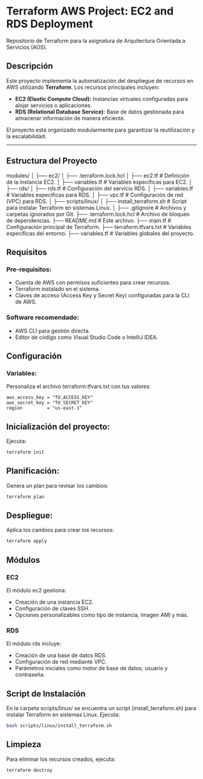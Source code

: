 # Terraform AWS Project: EC2 and RDS Deployment
Repositorio de Terraform para la asignatura de Arquitectura Orientada a Servicios (AOS).
## Descripción
Este proyecto implementa la automatización del despliegue de recursos en AWS utilizando **Terraform**. Los recursos principales incluyen:

- **EC2 (Elastic Compute Cloud):** Instancias virtuales configuradas para alojar servicios o aplicaciones.
- **RDS (Relational Database Service):** Base de datos gestionada para almacenar información de manera eficiente.

El proyecto está organizado modularmente para garantizar la reutilización y la escalabilidad.

---

## Estructura del Proyecto


modules/
│
├── ec2/
│   ├── .terraform.lock.hcl
│   ├── ec2.tf            # Definición de la instancia EC2.
│   ├── variables.tf      # Variables específicas para EC2.
│
├── rds/
│   ├── rds.tf            # Configuración del servicio RDS.
│   ├── variables.tf      # Variables específicas para RDS.
│   ├── vpc.tf            # Configuración de red (VPC) para RDS.
│
├── scripts/linux/
│   ├── install_terraform.sh # Script para instalar Terraform en sistemas Linux.
│
├── .gitignore            # Archivos y carpetas ignorados por Git.
├── .terraform.lock.hcl   # Archivo de bloqueo de dependencias.
├── README.md             # Este archivo.
├── main.tf               # Configuración principal de Terraform.
├── terraform.tfvars.txt  # Variables específicas del entorno.
├── variables.tf          # Variables globales del proyecto.
## Requisitos
### Pre-requisitos:

- Cuenta de AWS con permisos suficientes para crear recursos.
- Terraform instalado en el sistema.
- Claves de acceso (Access Key y Secret Key) configuradas para la CLI de AWS.

### Software recomendado:

- AWS CLI para gestión directa.
- Editor de código como Visual Studio Code o IntelliJ IDEA.

## Configuración
### Variables:

Personaliza el archivo terraform.tfvars.txt con tus valores:
```hcl
aws_access_key = "TU_ACCESS_KEY"
aws_secret_key = "TU_SECRET_KEY"
region         = "us-east-1"
```

## Inicialización del proyecto:

Ejecuta:
```bash
terraform init
```
## Planificación:

Genera un plan para revisar los cambios:
```bash
terraform plan
```
## Despliegue:

Aplica los cambios para crear los recursos:
```bash
terraform apply
```

## Módulos
### EC2
El módulo ec2 gestiona:

- Creación de una instancia EC2.
- Configuración de claves SSH.
- Opciones personalizables como tipo de instancia, imagen AMI y más.

### RDS
El módulo rds incluye:

- Creación de una base de datos RDS.
- Configuración de red mediante VPC.
- Parámetros iniciales como motor de base de datos, usuario y contraseña.

## Script de Instalación
En la carpeta scripts/linux/ se encuentra un script (install_terraform.sh) para instalar Terraform en sistemas Linux. Ejecuta:
```bash
bash scripts/linux/install_terraform.sh
```

## Limpieza
Para eliminar los recursos creados, ejecuta:
```bash
terraform destroy
```
